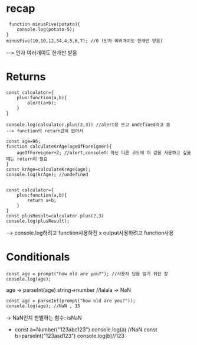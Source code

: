 # recap
```
 function minusFive(potato){
    console.log(potato-5);
}
minusFive(10,10,12,34,4,5,6,7); //0 (인자 여러개여도 한개만 받음)
```
--> 인자 여러개여도 한개만 받음    

# Returns
```
const calculator={
    plus:function(a,b){
        alert(a+b);
    }
}

console.log(calculator.plus(2,3)) //alert창 뜨고 undefined라고 뜸
--> function의 return값이 없어서

const age=96;
function calculateKrAge(ageOfForeigner){
    ageOfForeigner+2; //alert,console이 아닌 다른 코드에 이 값을 사용하고 싶을때는 return이 필요
}
const krAge=calculateKrAge(age);
console.log(krAge); //undefined


const calculator={
    plus:function(a,b){
        return a+b;
    }
}
const plusResult=calculator.plus(2,3)
console.log(plusResult);

```
--> console.log하려고 function사용하진 x output사용하려고 function사용  

# Conditionals

```
const age = prompt("how old are you?"); //사용자 답을 얻기 위한 창 
console.log(age);
```
age -> parseInt(age)
string->number
//lalala -> NaN
```
const age = parseInt(prompt("how old are you?")); 
console.log(age); //NaN , 15
```
-> NaN인지 판별하는 함수: isNaN
* const a=Number("123abc123")
console.log(a) //NaN
const b=parseInt("123asd123")
console.log(b)//123
